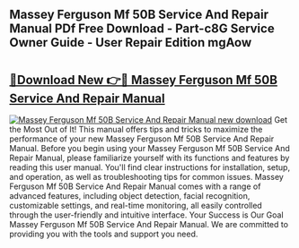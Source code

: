 ## Massey Ferguson Mf 50B Service And Repair Manual PDf Free Download - Part-c8G Service Owner Guide - User Repair Edition mgAow

# <h2><a href="http://cf19640.oget.top/?id=Massey+Ferguson+Mf+50B+Service+And+Repair+Manual">🔗Download New 👉🔴 Massey Ferguson Mf 50B Service And Repair Manual</a></h2>

[![Massey Ferguson Mf 50B Service And Repair Manual new download](https://i.imgur.com/5g1atiW.png)](http://cf19640.oget.top/?id=Massey+Ferguson+Mf+50B+Service+And+Repair+Manual)
Get the Most Out of It! This manual offers tips and tricks to maximize the performance of your new Massey Ferguson Mf 50B Service And Repair Manual. Before you begin using your Massey Ferguson Mf 50B Service And Repair Manual, please familiarize yourself with its functions and features by reading this user manual. You'll find clear instructions for installation, setup, and operation, as well as troubleshooting tips for common issues. Massey Ferguson Mf 50B Service And Repair Manual comes with a range of advanced features, including object detection, facial recognition, customizable settings, and real-time monitoring, all easily controlled through the user-friendly and intuitive interface. Your Success is Our Goal Massey Ferguson Mf 50B Service And Repair Manual. We are committed to providing you with the tools and support you need.
